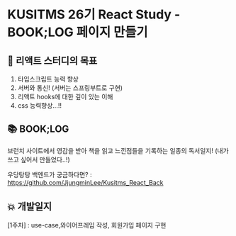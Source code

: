 # KUSITMS 26기 React Study - BOOK;LOG 페이지 만들기

## 📝 리액트 스터디의 목표
1. 타입스크립트 능력 향상
2. 서버와 통신! (서버는 스프링부트로 구현)
3. 리액트 hooks에 대한 깊이 있는 이해
4. css 능력향상...!!


## 📚 BOOK;LOG

브런치 사이트에서 영감을 받아 책을 읽고 느낀점들을 기록하는 일종의 독서일지!
(내가 쓰고 싶어서 만들었다..!)

우당탕탕 백엔드가 궁금하다면? : https://github.com/JjungminLee/Kusitms_React_Back 

## 💥 개발일지

[1주차] : use-case,와이어프레임 작성, 회원가입 페이지 구현